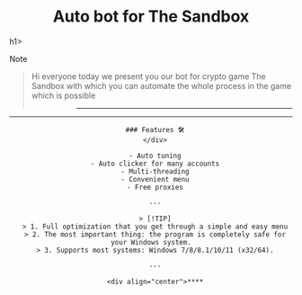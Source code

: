 <h1 align="center">Auto bot for The Sandbox</h1>h1>




> [!NOTE]
> > Hi everyone today we present you our bot for crypto game The Sandbox with which you can automate the whole process in the game which is possible
> > >
> > >> ---
> > >> <div align="center">




</div>



  ---
   <div align="center">


      ### Features 🛠️
      </div>

      - Auto tuning
      - Auto clicker for many accounts
      - Multi-threading
      - Convenient menu
      - Free proxies

      ---

      > [!TIP]
      > 1. Full optimization that you get through a simple and easy menu
      > 2. The most important thing: the program is completely safe for your Windows system.
      > 3. Supports most systems: Windows 7/8/8.1/10/11 (x32/64).

      ---

      <div align="center">****
